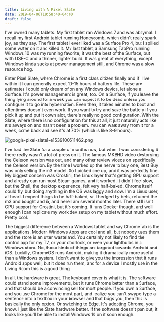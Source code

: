 ```yaml
---
title: Living with A Pixel Slate
date: 2019-04-06T19:58:40-04:00
draft: false
---
```


I've owned many tablets. My first tablet ran Windows 7 and was absymal. I recall my first Android tablet running Honeycomb, which didn't really spark joy, as they say. The first tablet I ever liked was a Surface Pro 4, but I spilled some water on it and killed it. My last tablet, a Samsung TabPro running Windows 10 was my running favorite; it was the best of the Surface, but with USB-C and a thinner, lighter build. It was great at everything, except Windows kinda sucks at power management still, and Chrome was a slow resource hog. 

Enter Pixel Slate, where Chrome is a first class citizen finally and if I live within it I can generally expect 10-15 hours of battery life. These are estimates I could only dream of on any Windows device, let alone a Surface. It's power management is great, too. On a Surface, if you leave the thing lying around for a week you can expect it to be dead unless you configure it to go into hybernation. Even then, it takes minutes to boot and oftentimes doesn't even work. If you want to try and save the battery if you pick it up and put it down alot, there's really no good configuration. With the Slate, where there is no configuration for this at all, it just naturally acts like it's always on and hasn't been a problem. You can walk away from it for a week, come back and see it's at 70% (which is like 8-9 hours).

![google-pixel-slate1-e1539100511462.png]({{site.baseurl}}assets/posts/google-pixel-slate1-e1539100511462.png)

I've had the Slate for a couple of months now, but when I was considering it there really wasn't a lot of press on it. The famous MKBHD video destorying the Celeron version was out, and many other review videos on specifically the Celeron version. By the time I worked up the nerve to buy one, Best Buy was only selling the m3 model. So I picked one up, and it was perfectly fine. My biggest concern was Crostini, the Linux layer that's getting GPU support and already can run most Steam games, and it worked. It didn't feel slow, but the Shell, the desktop experience, felt very half-baked. Chrome itself could fly, but doing anything in the OS was laggy and slow. I'm a Linux user, at heart. I expect things to be half-baked, so I hedged by bets, returned the m3 and bought and i5, and here I am several months later. There still isn't GPU support for Crostini, but it's coming. It runs Docker though, and well enough I can replicate my work dev setup on my tablet without much effort. Pretty cool.

The biggest difference between a Windows tablet and say ChromeTab is the applications. Modern Windows Apps are cool and all, but nobody uses them and the store is an utter wasteland. You certainly not likely to find the control app for my TV, or your doorlock, or even your lightbulbs in a Windows store. No, those kinds of things are targeted towards Android and iOS. Luckilly, ChromeOS runs Android, making it dramatically more useful than a Windows system. I don't want to give you the impression that it runs Android apps well, but it does run them, and for a device I mostly use in the Living Room this is a good thing.

In all, the hardware is great. The keyboard cover is what it is. The software could stand some improvements, but it runs Chrome better than a Surface, and that should be a convincing sell for most people. If you own a Surface, and you use Chrome for the most part, and realize you can't swype-type a sentence into a textbox in your browser and that bugs you, then this is basically the only option. Or switching to Edge. It's adopting Chrome, you know. I just like the Slate hardware better. If the software doesn't pan out, it looks like you'll be able to install Windows 10 on it soon enough. 
